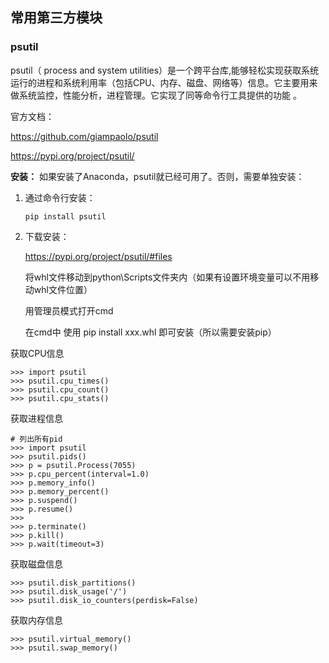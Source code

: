 ## 常用第三方模块

### psutil

psutil（ process and system utilities）是一个跨平台库,能够轻松实现获取系统运行的进程和系统利用率（包括CPU、内存、磁盘、网络等）信息。它主要用来做系统监控，性能分析，进程管理。它实现了同等命令行工具提供的功能 。

官方文档：

https://github.com/giampaolo/psutil

https://pypi.org/project/psutil/

**安装：** 如果安装了Anaconda，psutil就已经可用了。否则，需要单独安装： 

1. 通过命令行安装：

   ```
   pip install psutil
   ```

2. 下载安装：

   https://pypi.org/project/psutil/#files

   将whl文件移动到python\Scripts文件夹内（如果有设置环境变量可以不用移动whl文件位置）

   用管理员模式打开cmd

   在cmd中 使用 pip install xxx.whl 即可安装（所以需要安装pip）

获取CPU信息

```
>>> import psutil
>>> psutil.cpu_times()
>>> psutil.cpu_count()
>>> psutil.cpu_stats()
```

获取进程信息

```shell
# 列出所有pid
>>> import psutil
>>> psutil.pids()
>>> p = psutil.Process(7055)
>>> p.cpu_percent(interval=1.0)
>>> p.memory_info()
>>> p.memory_percent()
>>> p.suspend()
>>> p.resume()
>>>
>>> p.terminate()
>>> p.kill()
>>> p.wait(timeout=3)
```

获取磁盘信息

```
>>> psutil.disk_partitions()
>>> psutil.disk_usage('/')
>>> psutil.disk_io_counters(perdisk=False)
```

获取内存信息

```
>>> psutil.virtual_memory()
>>> psutil.swap_memory()
```

